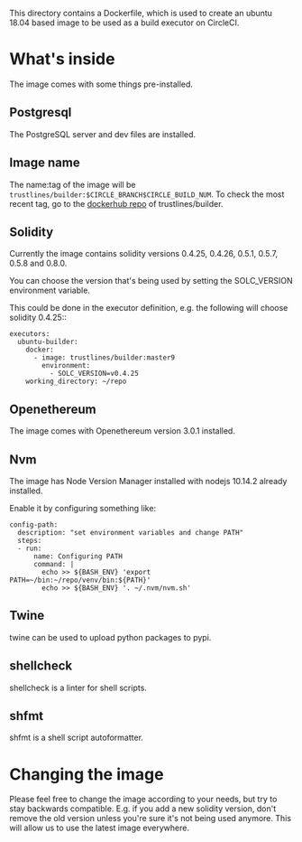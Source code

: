This directory contains a Dockerfile, which is used to create an ubuntu 18.04
based image to be used as a build executor on CircleCI.

# What's inside

The image comes with some things pre-installed.

## Postgresql 

The PostgreSQL server and dev files are installed.

## Image name
The name:tag of the image will be `trustlines/builder:$CIRCLE_BRANCH$CIRCLE_BUILD_NUM`.
To check the most recent tag, go to the [dockerhub repo](https://hub.docker.com/r/trustlines/builder/tags) of trustlines/builder.


## Solidity
Currently the image contains solidity versions 0.4.25, 0.4.26, 0.5.1, 0.5.7, 0.5.8 and 0.8.0.

You can choose the version that's being used by setting the SOLC_VERSION
environment variable.

This could be done in the executor definition, e.g. the following will choose
solidity 0.4.25::

    executors:
      ubuntu-builder:
        docker:
          - image: trustlines/builder:master9
            environment:
              - SOLC_VERSION=v0.4.25
        working_directory: ~/repo
        
## Openethereum

The image comes with Openethereum version 3.0.1 installed.

## Nvm

The image has Node Version Manager installed with nodejs 10.14.2 already installed.

Enable it by configuring something like:

    config-path:
      description: "set environment variables and change PATH"
      steps:
      - run:
          name: Configuring PATH
          command: |
            echo >> ${BASH_ENV} 'export PATH=~/bin:~/repo/venv/bin:${PATH}'
            echo >> ${BASH_ENV} '. ~/.nvm/nvm.sh'
  
## Twine
twine can be used to upload python packages to pypi.

## shellcheck
shellcheck is a linter for shell scripts.

## shfmt
shfmt is a shell script autoformatter.

# Changing the image

Please feel free to change the image according to your needs, but try to stay
backwards compatible. E.g. if you add a new solidity version, don't remove the
old version unless you're sure it's not being used anymore. This will allow us
to use the latest image everywhere.
